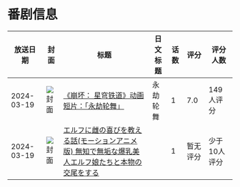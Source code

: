 # 番剧信息

|放送日期|封面|标题|日文标题|话数|评分|评分人数|
|---|---|---|---|---|---|---|
|2024-03-19|![封面](https://lain.bgm.tv/pic/cover/c/af/7a/485559_X9hcH.jpg)|[《崩坏： 星穹铁道》动画短片：「永劫轮舞」](https://bangumi.tv/subject/485559)|永劫轮舞|1|7.0|149人评分|
|2024-03-19|![封面](https://bangumi.tv/img/no_icon_subject.png)|[エルフに雌の喜びを教える話(モーションアニメ版) 無知で無垢な爆乳美人エルフ娘たちと本物の交尾をする](https://bangumi.tv/subject/492041)||1|暂无评分|少于10人评分|

